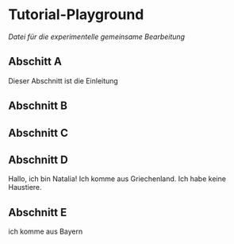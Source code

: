 # Tutorial-Playground
*Datei für die experimentelle gemeinsame Bearbeitung*

## Abschitt A
Dieser Abschnitt ist die Einleitung
## Abschnitt B

## Abschnitt C

## Abschnitt D
Hallo, ich bin Natalia!
Ich komme aus Griechenland.
Ich habe keine Haustiere.

## Abschnitt E
ich komme aus Bayern
